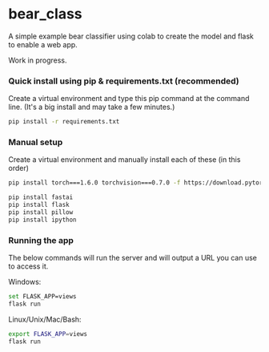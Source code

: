 # bear_class

A simple example bear classifier using colab to create the model and flask to enable a web app.

Work in progress.

### Quick install using pip & requirements.txt (recommended)
Create a virtual environment and type this pip command at the command line. (It's a big install and may take a few minutes.)
```bash
pip install -r requirements.txt
```


### Manual setup
Create a virtual environment and manually install each of these (in this order)
```bash
pip install torch===1.6.0 torchvision===0.7.0 -f https://download.pytorch.org/whl/torch_stable.html

pip install fastai
pip install flask
pip install pillow
pip install ipython
```


### Running the app
The below commands will run the server and will output a URL you can use to access it.

Windows:
```bash
set FLASK_APP=views
flask run
```

Linux/Unix/Mac/Bash:
```bash
export FLASK_APP=views
flask run
```
